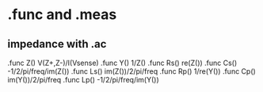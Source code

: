 # .func and .meas

## impedance with .ac
.func Z() V(Z+,Z-)/I(Vsense)
.func Y() 1/Z()
.func Rs() re(Z())
.func Cs() -1/2/pi/freq/im(Z())
.func Ls() im(Z())/2/pi/freq
.func Rp() 1/re(Y())
.func Cp() im(Y())/2/pi/freq
.func Lp() -1/2/pi/freq/im(Y())

